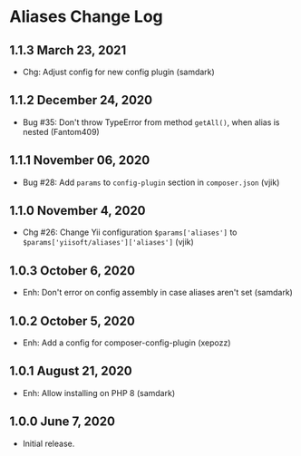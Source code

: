 # Aliases Change Log


## 1.1.3 March 23, 2021

- Chg: Adjust config for new config plugin (samdark)

## 1.1.2 December 24, 2020

- Bug #35: Don't throw TypeError from method `getAll()`, when alias is nested (Fantom409)

## 1.1.1 November 06, 2020

- Bug #28: Add `params` to `config-plugin` section in `composer.json` (vjik)

## 1.1.0 November 4, 2020

- Chg #26: Change Yii configuration `$params['aliases']` to `$params['yiisoft/aliases']['aliases']` (vjik)

## 1.0.3 October 6, 2020

- Enh: Don't error on config assembly in case aliases aren't set (samdark)

## 1.0.2 October 5, 2020

- Enh: Add a config for composer-config-plugin (xepozz)

## 1.0.1 August 21, 2020

- Enh: Allow installing on PHP 8 (samdark)

## 1.0.0 June 7, 2020

- Initial release.



